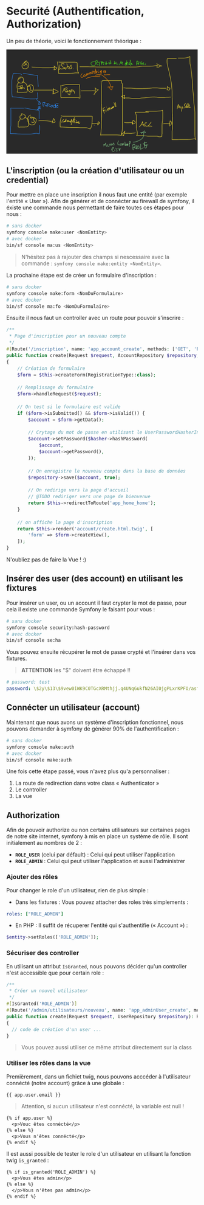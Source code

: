 # Securité (Authentification, Authorization)

Un peu de théorie, voici le fonctionnement théorique :

![Security](../images/security.png)

## L'inscription (ou la création d'utilisateur ou un credential)

Pour mettre en place une inscription il nous faut une entité (par exemple l'entité « User »). Afin de générer et de connécter au firewall de symfony, il éxiste une commande nous permettant de faire toutes ces étapes pour nous :

```bash
# sans docker
symfony console make:user <NomEntity>
# avec docker
bin/sf console ma:us <NomEntity>
```

> N'hésitez pas à rajouter des champs si nescessaire avec la commande : `symfony console make:entity <NomEntity>`.

La prochaine étape est de créer un formulaire d'inscription :

```bash
# sans docker
symfony console make:form <NomDuFormulaire>
# avec docker
bin/sf console ma:fo <NomDuFormulaire>
```

Ensuite il nous faut un controller avec un route pour pouvoir s'inscrire :

```php
/**
 * Page d'inscription pour un nouveau compte
 */
#[Route('/inscription', name: 'app_account_create', methods: ['GET', 'POST'])]
public function create(Request $request, AccountRepository $repository, UserPasswordHasherInterface $hasher): Response
{
    // Création de formulaire
    $form = $this->createForm(RegistrationType::class);

    // Remplissage du formulaire
    $form->handleRequest($request);

    // On test si le formulaire est valide
    if ($form->isSubmitted() && $form->isValid()) {
        $account = $form->getData();

        // Crytage du mot de passe en utilisant le UserPasswordHasherInterface :
        $account->setPassword($hasher->hashPassword(
            $account,
            $account->getPassword(),
        ));

        // On enregistre le nouveau compte dans la base de données
        $repository->save($account, true);

        // On redirige vers la page d'accueil
        // @TODO rediriger vers une page de bienvenue
        return $this->redirectToRoute('app_home_home');
    }

    // on affiche la page d'inscription
    return $this->render('account/create.html.twig', [
        'form' => $form->createView(),
    ]);
}
```

N'oubliez pas de faire la Vue ! :)

## Insérer des user (des account) en utilisant les fixtures

Pour insérer un user, ou un account il faut crypter le mot de passe, pour cela il existe une commande Symfony le faisant pour vous :

```bash
# sans docker
symfony console security:hash-password
# avec docker
bin/sf console se:ha
```

Vous pouvez ensuite récupérer le mot de passe crypté et l'insérer dans vos fixtures.

> **ATTENTION** les "$" doivent être échappé !!

```yaml
# password: test
password: \$2y\$13\$9vew0iWK9C0TGcXRMthjj.q4UNqGukfN26AI0jgPLxrKPFO/asfOC
```

## Connécter un utilisateur (account)

Maintenant que nous avons un système d'inscription fonctionnel, nous pouvons demander à symfony de générer 90% de l'authentification :

```bash
# sans docker
symfony console make:auth
# avec docker
bin/sf console make:auth
```

Une fois cette étape passé, vous n'avez plus qu'a personnaliser :

1. La route de redirection dans votre class « Authenticator »
2. Le controller
3. La vue

## Authorization

Afin de pouvoir authorize ou non certains utilisateurs sur certaines pages de notre site internet, symfony à mis en place un système de rôle. Il sont initialement au nombres de 2 :

- **`ROLE_USER`** (celui par défault) : Celui qui peut utiliser l'application
- **`ROLE_ADMIN`** : Celui qui peut utiliser l'application et aussi l'administrer

### Ajouter des rôles

Pour changer le role d'un utilisateur, rien de plus simple :

- Dans les fixtures : Vous pouvez attacher des roles très simplements :

```yaml
roles: ["ROLE_ADMIN"]
```

- En PHP : Il suffit de récuperer l'entité qui s'authentifie (« Account ») :

```php
$entity->setRoles(['ROLE_ADMIN']);
```

### Sécuriser des controller

En utilisant un attribut `IsGranted`, nous pouvons décider qu'un controller n'est accessible que pour certain role :

```php
/**
 * Créer un nouvel utilisateur
 */
#[IsGranted('ROLE_ADMIN')]
#[Route('/admin/utilisateurs/nouveau', name: 'app_adminUser_create', methods: ['GET', 'POST'])]
public function create(Request $request, UserRepository $repository): Response
{
  // code de création d'un user ...
}
```

> Vous pouvez aussi utiliser ce même attribut directement sur la class

### Utiliser les rôles dans la vue

Premièrement, dans un fichiet twig, nous pouvons acccéder à l'utilisateur connécté (notre account) grâce à une globale :

```twig
{{ app.user.email }}
```

> Attention, si aucun utilisateur n'est connécté, la variable est null !

```twig
{% if app.user %}
  <p>Vouc êtes connécté</p>
{% else %}
  <p>Vous n'êtes connécté</p>
{% endif %}
```

Il est aussi possible de tester le role d'un utilisateur en utilisant la fonction twig `is_granted` :

```twig
{% if is_granted('ROLE_ADMIN') %}
  <p>Vous êtes admin</p>
{% else %}
  </p>Vous n'êtes pas admin</p>
{% endif %}
```
